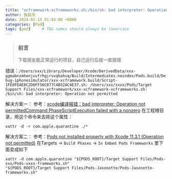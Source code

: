 ```yaml
---
title: "xcframework-xcframeworks.sh:/bin/sh: bad interpreter: Operation not permitted"
author: 独孤流
date: 2024-01-15 01:04:00 +0800
categories: [Pod]
tags: [pod]     # TAG names should always be lowercase
---
```


> ### 前言
> 下载朋友能正常运行的项目，自己运行后就一直报错

错误：`/Users/xxx/Library/Developer/Xcode/DerivedData/xxx-ggmabnzmhenjvvfrhgjrvvqkahvq/Build/Intermediates.noindex/Pods.build/Debug-iphonesimulator/xxx-xcframework.build/Script-1FE0FEAE8C2D6FF56C877C4B32AC4E37.sh: /Users/xxx/xxxx/Pods/Target Support Files/xxx-xcframework/xxx-xcframework-xcframeworks.sh: /bin/sh: bad interpreter: Operation not permitted`


解决方案一：
参考：[xcode编译报错：bad interpreter: Operation not permittedCommand PhaseScriptExecution failed with a nonzero](https://blog.csdn.net/liuyanqinmn/article/details/124633508)
在工程根目录，用这个命令来去除这个属性：
```
xattr -d -r com.apple.quarantine ./*
```

解决方案二：
参考：[Pods not installed properly with Xcode 11.3.1 (Operation not permitted)](https://github.com/CocoaPods/CocoaPods/issues/9629)
在Targets -> `Build Phases` -> `In Embed Pods Frameworks` 里下面变成如下

```
xattr -d com.apple.quarantine "${PODS_ROOT}/Target Support Files/Pods-xxx/Pods-xxxx-frameworks.sh"
"${PODS_ROOT}/Target Support Files/Pods-Jasonette/Pods-Jasonette-frameworks.sh"
```